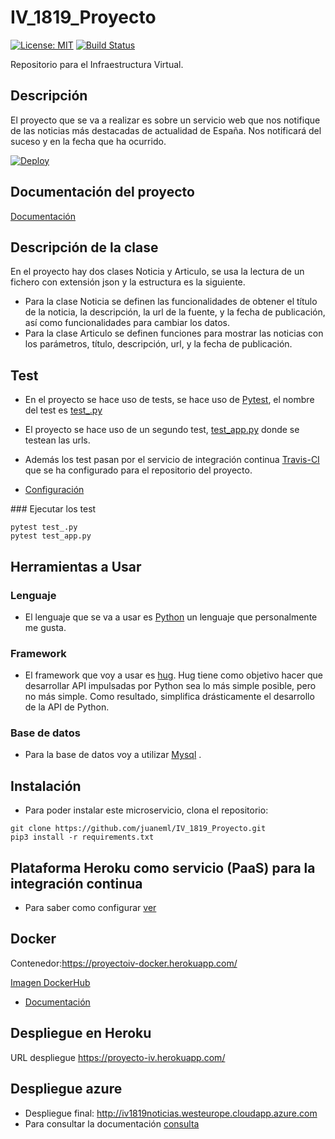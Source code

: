 # IV_1819_Proyecto

[![License: MIT](https://img.shields.io/badge/License-MIT-yellow.svg)](https://opensource.org/licenses/MIT)
[![Build Status](https://travis-ci.org/juaneml/IV_1819_Proyecto.svg?branch=master)](https://travis-ci.org/juaneml/IV_1819_Proyecto)


Repositorio para el Infraestructura Virtual.

## Descripción
El proyecto que se va a realizar es sobre un servicio web que nos notifique de las noticias más destacadas de actualidad de España.
Nos notificará del suceso y en la fecha que ha ocurrido.

[![Deploy](https://www.herokucdn.com/deploy/button.svg)](https://proyecto-iv.herokuapp.com/)

## Documentación del proyecto
[Documentación](https://github.com/juaneml/IV_1819_Proyecto/tree/master/doc)

## Descripción de la clase
En el proyecto hay dos clases Noticia y Articulo, se usa la lectura de un fichero con extensión json y la estructura es la siguiente.
- Para la clase Noticia se definen las funcionalidades de obtener el título de la noticia, la descripción, la url de la fuente, y la fecha de publicación, así como funcionalidades para cambiar los datos.
- Para la clase Articulo se definen funciones para mostrar las noticias con los parámetros, título, descripción, url, y la fecha de publicación.

## Test
- En el proyecto se hace uso de tests, se hace uso de [Pytest](https://docs.pytest.org/en/latest/), el nombre del test es [test_.py](https://github.com/juaneml/IV_1819_Proyecto/blob/master/test/test_.py)

- El proyecto se hace uso de un segundo test, [test_app.py](https://github.com/juaneml/IV_1819_Proyecto/blob/master/test/test_app.py) donde se testean las urls.

- Además los test pasan por el servicio de integración continua [Travis-CI](https://travis-ci.org/juaneml/IV_1819_Proyecto) que se ha configurado para el repositorio del proyecto.
- [Configuración](https://github.com/juaneml/IV_1819_Proyecto/blob/master/doc/Int-Cont-Trav.md)

### Ejecutar los test
~~~
pytest test_.py
pytest test_app.py
~~~
## Herramientas a Usar

### Lenguaje
- El lenguaje que se va a usar es [Python](https://www.python.org/) un lenguaje que personalmente me gusta.

### Framework

- El framework que voy a usar es [hug](http://www.hug.rest/). Hug tiene como objetivo hacer que desarrollar API impulsadas por Python sea lo más simple posible, pero no más simple. Como resultado, simplifica drásticamente el desarrollo de la API de Python.

### Base de datos
- Para la base de datos voy a utilizar [Mysql](https://www.mysql.com/) .


## Instalación

- Para poder instalar este microservicio, clona el repositorio:

~~~
git clone https://github.com/juaneml/IV_1819_Proyecto.git
pip3 install -r requirements.txt
~~~


## Plataforma Heroku como servicio (PaaS) para la integración continua
- Para saber como configurar [ver](https://github.com/juaneml/IV_1819_Proyecto/blob/master/doc/heroku.md)

## Docker
Contenedor:https://proyectoiv-docker.herokuapp.com/

[Imagen DockerHub](https://hub.docker.com/r/juaneml/iv-1819-proyecto)
- [Documentación](https://github.com/juaneml/IV_1819_Proyecto/blob/master/doc/docker.md)

## Despliegue en Heroku
URL despliegue https://proyecto-iv.herokuapp.com/


## Despliegue azure

- Despliegue final: http://iv1819noticias.westeurope.cloudapp.azure.com
- Para consultar la documentación [consulta](https://github.com/juaneml/IV_1819_Proyecto/blob/master/doc/azurecloud.md)
